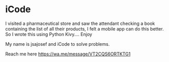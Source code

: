 # iCode
I visited a pharmaceutical store 
and saw the attendant checking a book
containing the list of all their products,
I felt a mobile app can do this better.
So I wrote this using Python Kivy.... Enjoy

My name is jsajosef and
iCode to solve problems.

Reach me here 
https://wa.me/message/VT2CQS6ORTKTG1
